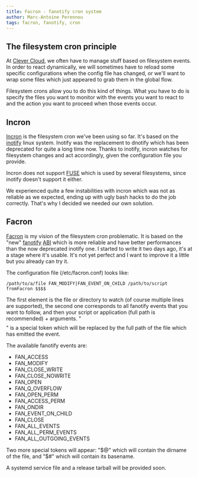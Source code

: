 ```yaml
---
title: Facron - fanotify cron system
author: Marc-Antoine Perennou
tags: facron, fanotify, cron
---
```


## The filesystem cron principle

At [Clever Cloud](http://www.clever-cloud.com), we often have to manage stuff based on filesystem events. In order to
react dynamically, we will sometimes have to reload some specific configurations when the config file has changed, or
we'll want to wrap some files which just appeared to grab them in the global flow.

Filesystem crons allow you to do this kind of things. What you have to do is specify the files you want to monitor with
the events you want to react to and the action you want to proceed when those events occur.

## Incron

[Incron](http://incron.aiken.cz/) is the filesystem cron we've been using so far. It's based on the
[inotify](http://en.wikipedia.org/wiki/Inotify) linux system. Inotify was the replacement to dnotify which has been
deprecated for quite a long time now. Thanks to inotify, incron watches for filesystem changes and act accordingly,
given the configuration file you provide.

Incron does not support [FUSE](http://fuse.sourceforge.net) which is used by several filesystems, since inotify doesn't
support it either.

We experienced quite a few instabilities with incron which was not as reliable as we expected, ending up with ugly bash
hacks to do the job correctly. That's why I decided we needed our own solution.

## Facron

[Facron](https://github.com/Keruspe/facron) is my vision of the filesystem cron problematic. It is based on the "new"
[fanotify](http://lwn.net/Articles/339253) [ABI](http://en.wikipedia.org/wiki/Application_binary_interface) which is
more reliable and have better performances than the now deprecated inotify one. I started to write it two days ago, it's
at a stage where it's usable. It's not yet perfect and I want to improve it a little but you already can try it.

The configuration file (/etc/facron.conf) looks like:

    /path/to/a/file FAN_MODIFY|FAN_EVENT_ON_CHILD /path/to/script fromFacron $$$$

The first element is the file or directory to watch (of course multiple lines are supported), the second one corresponds
to all fanotify events that you want to follow, and then your script or application (full path is recommended) + arguments.
"$$$$" is a special token which will be replaced by the full path of the file which has emitted the event.

The available fanotify events are:

* FAN_ACCESS
* FAN_MODIFY
* FAN_CLOSE_WRITE
* FAN_CLOSE_NOWRITE
* FAN_OPEN
* FAN_Q_OVERFLOW
* FAN_OPEN_PERM
* FAN_ACCESS_PERM
* FAN_ONDIR
* FAN_EVENT_ON_CHILD
* FAN_CLOSE
* FAN_ALL_EVENTS
* FAN_ALL_PERM_EVENTS
* FAN_ALL_OUTGOING_EVENTS

Two more special tokens will appear: "$@" which will contain the dirname of the file, and "$#" which will contain its
basename.

A systemd service file and a release tarball will be provided soon.
